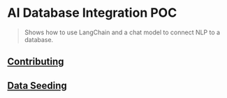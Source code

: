 # AI Database Integration POC

> Shows how to use LangChain and a chat model to connect NLP to a database.

## [Contributing](./CONTRIBUTING.md)

## [Data Seeding](./DataSeed.md)
